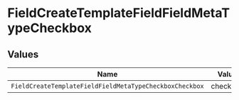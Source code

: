 # FieldCreateTemplateFieldFieldMetaTypeCheckbox


## Values

| Name                                                    | Value                                                   |
| ------------------------------------------------------- | ------------------------------------------------------- |
| `FieldCreateTemplateFieldFieldMetaTypeCheckboxCheckbox` | checkbox                                                |